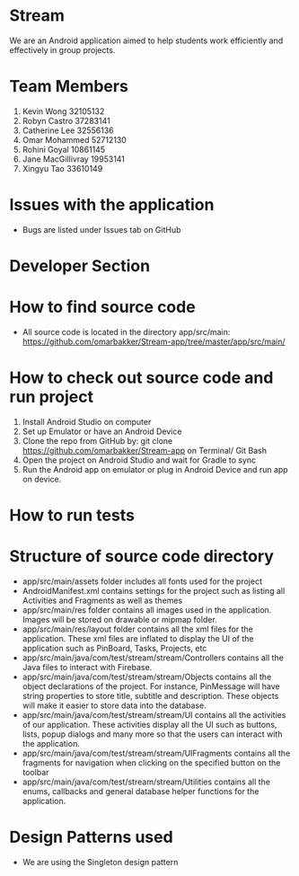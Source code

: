 # Stream 

We are an Android application aimed to help students work efficiently and effectively in group projects.

# Team Members 
1. Kevin Wong 32105132
2. Robyn Castro 37283141
3. Catherine Lee 32556136
4. Omar Mohammed 52712130
5. Rohini Goyal 10861145
6. Jane MacGillivray 19953141
7. Xingyu Tao 33610149

# Issues with the application
- Bugs are listed under Issues tab on GitHub

# Developer Section

# How to find source code 
- All source code is located in the directory app/src/main: https://github.com/omarbakker/Stream-app/tree/master/app/src/main/

# How to check out source code and run project
1. Install Android Studio on computer
2. Set up Emulator or have an Android Device
3. Clone the repo from GitHub by: git clone https://github.com/omarbakker/Stream-app on Terminal/ Git Bash
4. Open the project on Android Studio and wait for Gradle to sync
5. Run the Android app on emulator or plug in Android Device and run app on device.

# How to run tests

# Structure of source code directory
- app/src/main/assets folder includes all fonts used for the project
- AndroidManifest.xml contains settings for the project such as listing all Activities and Fragments as well as themes
- app/src/main/res folder contains all images used in the application. Images will be stored on drawable or mipmap folder. 
- app/src/main/res/layout folder contains all the xml files for the application. These xml files are inflated to display the UI of the application such as PinBoard, Tasks, Projects, etc
- app/src/main/java/com/test/stream/stream/Controllers contains all the Java files to interact with Firebase.
- app/src/main/java/com/test/stream/stream/Objects contains all the object declarations of the project. For instance, PinMessage will have string properties to store title, subtitle and description. These objects will make it easier to store data into the database.
- app/src/main/java/com/test/stream/stream/UI contains all the activities of our application. These activities display all the UI such as buttons, lists, popup dialogs and many more so that the users can interact with the application. 
- app/src/main/java/com/test/stream/stream/UIFragments contains all the fragments for navigation when clicking on the specified button on the toolbar
- app/src/main/java/com/test/stream/stream/Utilities contains all the enums, callbacks and general database helper functions for the application.

# Design Patterns used
- We are using the Singleton design pattern
